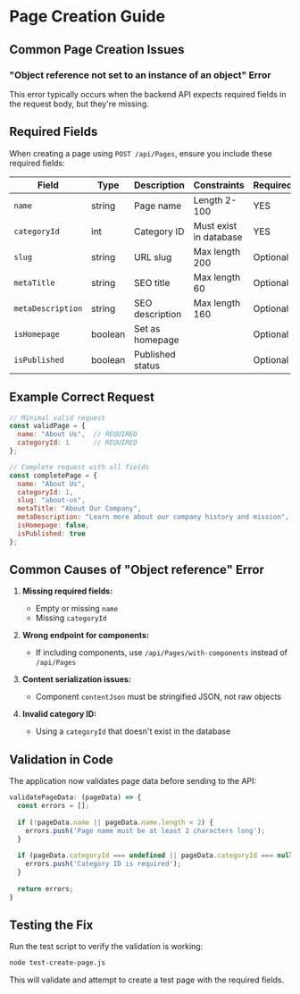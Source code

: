 # Page Creation Guide

## Common Page Creation Issues

### "Object reference not set to an instance of an object" Error

This error typically occurs when the backend API expects required fields in the request body, but they're missing.

## Required Fields

When creating a page using `POST /api/Pages`, ensure you include these required fields:

| Field | Type | Description | Constraints | Required |
|-------|------|-------------|-------------|----------|
| `name` | string | Page name | Length 2-100 | YES |
| `categoryId` | int | Category ID | Must exist in database | YES |
| `slug` | string | URL slug | Max length 200 | Optional |
| `metaTitle` | string | SEO title | Max length 60 | Optional |
| `metaDescription` | string | SEO description | Max length 160 | Optional |
| `isHomepage` | boolean | Set as homepage | | Optional |
| `isPublished` | boolean | Published status | | Optional |

## Example Correct Request

```javascript
// Minimal valid request
const validPage = {
  name: "About Us",  // REQUIRED
  categoryId: 1      // REQUIRED
};

// Complete request with all fields
const completePage = {
  name: "About Us",
  categoryId: 1,
  slug: "about-us",
  metaTitle: "About Our Company",
  metaDescription: "Learn more about our company history and mission",
  isHomepage: false,
  isPublished: true
};
```

## Common Causes of "Object reference" Error

1. **Missing required fields:**
   - Empty or missing `name`
   - Missing `categoryId`

2. **Wrong endpoint for components:**
   - If including components, use `/api/Pages/with-components` instead of `/api/Pages`

3. **Content serialization issues:**
   - Component `contentJson` must be stringified JSON, not raw objects

4. **Invalid category ID:**
   - Using a `categoryId` that doesn't exist in the database

## Validation in Code

The application now validates page data before sending to the API:

```javascript
validatePageData: (pageData) => {
  const errors = [];
  
  if (!pageData.name || pageData.name.length < 2) {
    errors.push('Page name must be at least 2 characters long');
  }
  
  if (pageData.categoryId === undefined || pageData.categoryId === null) {
    errors.push('Category ID is required');
  }
  
  return errors;
}
```

## Testing the Fix

Run the test script to verify the validation is working:

```bash
node test-create-page.js
```

This will validate and attempt to create a test page with the required fields.